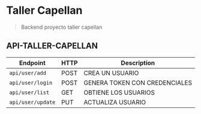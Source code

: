 # Taller Capellan 
> Backend proyecto taller capellan


## API-TALLER-CAPELLAN 
| Endpoint         | HTTP   | Description                   |
| -----------------| ------ | ----------------------------- |
| `api/user/add`   | POST   | CREA UN USUARIO               |
| `api/user/login` | POST   | GENERA TOKEN CON CREDENCIALES |
| `api/user/list`  | GET    | OBTIENE LOS USUARIOS          |
| `api/user/update`| PUT    | ACTUALIZA USUARIO             |


